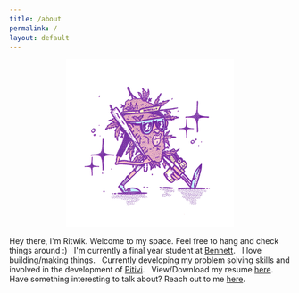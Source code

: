 ```yaml
---
title: /about
permalink: /
layout: default
---
```


<center><img src="/assets/potatohead.jpg" width="300"/></center>

Hey there, I'm Ritwik.
    Welcome to my space. 
        Feel free to hang and check things around :)
&nbsp;
I'm currently a final year student at [Bennett](https://www.bennett.edu.in/).
&nbsp;
I love building/making things.
&nbsp;
Currently developing my problem solving skills and 
              involved in the development of [Pitivi](http://www.pitivi.org/).
&nbsp;
View/Download my resume <a href="/assets/Resume.pdf">here</a>.
&nbsp;
Have something interesting to talk about? 
                            Reach out to me [here](mailto:ritwikpuri5678@gmail.com).
&nbsp;
